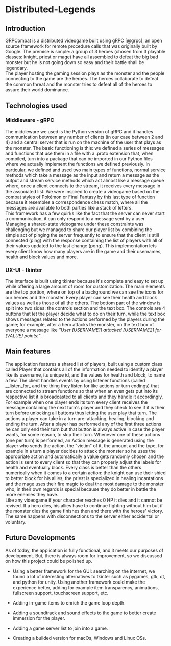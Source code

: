 # Distributed-Legends
## Introduction
  
GRPCombat is a distributed videogame built using gRPC [@grpc], an open
source framework for remote procedure calls that was originally built by
Google. The premise is simple: a group of 3 heroes (chosen from 3
playable classes: knight, priest or mage) have all assembled to defeat
the big bad monster but he is not going down so easy and their battle
shall be legendary.\
The player hosting the gaming session plays as the monster and the
people connecting to the game are the heroes. The heroes collaborate to
defeat the common threat and the monster tries to defeat all of the
heroes to assure their world dominance.

## Technologies used

### Middleware - gRPC

The middleware we used is the Python version of gRPC and it handles
communication between any number of clients (in our case between 2 and
4) and a central server that is run on the machine of the user that
plays as the monster. The basic functioning is this: we defined a series
of messages and functions that use them in a file with a .proto
extension that, when compiled, turn into a package that can be imported
in our Python files where we actually implement the functions we defined
previously. In particular, we defined and used two main types of
functions, normal service methods which take a message as the input and
return a message as the output and stream service methods which act
almost like a message queue where, once a client connects to the stream,
it receives every message in the associated list. We were inspired to
create a videogame based on the combat styles of Pokémon or Final
Fantasy by this last type of function because it resembles a
correspondence chess match, where all the messages are available to both
parties like a stack of letters.\
This framework has a few quirks like the fact that the server can never
start a communication, it can only respond to a message sent by a user.
Managing a shared-state videogame under these constraints was
challenging but we managed to share our player list by combining the
simple act of pinging the server frequently to ensure that the client is
still connected (ping) with the response containing the list of players
with all of their values updated to the last change (pong). This
implementation lets every client know how many players are in the game
and their usernames, health and block values and more.

### UX-UI - tkinter

The interface is built using tkinter because it's complete and
easy to set up while offering a large amount of room for customization.
The main elements are the top portion, where on top of a background we
can see the icons for our heroes and the monster. Every player can see
their health and block values as well as those of all the others. The
bottom part of the window is split into two sides: the controls section
and the text box. The controls are 4 buttons that let the player decide
what to do on their turn, while the text box shows messages related to
the actions performed by the players during the game; for example, after
a hero attacks the monster, on the text box of everyone a message like
*"User \[USERNAME1\] attacked \[USERNAME2\] for \[VALUE\] points!\"*.

## Main features

The application features a shared list of players, built using a custom
class called Player that contains all of the information needed to
identify a player like its username, its unique id, and the values for
health and block, to name a few. The client handles events by using
listener functions (called \_\_listen_for\_ and the thing they listen
for like actions or turn endings) that are connected to stream functions
so that when an even gets put into its respective list it is broadcasted
to all clients and they handle it accordingly. For example when one
player ends its turn every client receives the message containing the
next turn's player and they check to see if it is their turn before
unlocking all buttons thus letting the user play that turn. The actions
a player can take in a turn are: attacking, healing, blocking and ending
the turn. After a player has performed any of the first three actions he
can only end their turn but that button is always active in case the
player wants, for some reason, to skip their turn. Whenever one of these
actions (one per turn) is performed, an Action message is generated
using the player who sends the action, the "victim\" of it, the amount
and the type, for example in a turn a player decides to attack the
monster so he uses the appropriate action and automatically a value gets
randomly chosen and the action is sent to every client so that they can
properly adjust the labels for health and eventually block. Every class
is better than the others numerically when it comes to a certain action:
the knight can use their shied to better block for his allies, the
priest is specialized in healing incantations and the mage uses their
fire magic to deal the most damage to the monster who, in their own
regards is special because they do better in battle the more enemies
they have.\
Like any videogame if your character reaches 0 HP it dies and it cannot
be revived. If a hero dies, his allies have to continue fighting without
him but if the monster dies the game finishes then and there with the
heroes' victory. The same happens with disconnections to the server
either accidental or voluntary.


## Future Developments

As of today, the application is fully functional, and it meets our
purposes of development. But, there is always room for improvement, so
we discussed on how this project could be polished up.

-   Using a better framework for the GUI: searching on the internet, we
    found a lot of interesting alternatives to tkinter such as pygames,
    gtk, qt, and python for unity. Using another framework could make
    the experience better, adding for example item transparency,
    animations, fullscreen support, touchscreen support, etc.

-   Adding in-game items to enrich the game loop depth.

-   Adding a soundtrack and sound effects to the game to better create
    immersion for the player.

-   Adding a game server list to join into a game.

-   Creating a builded version for macOs, Windows and Linux OSs.

